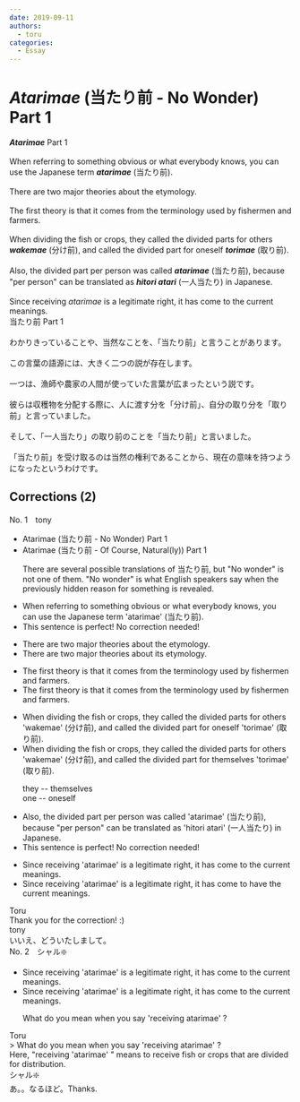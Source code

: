 ```yaml
---
date: 2019-09-11
authors:
  - toru
categories:
  - Essay
---
```


<h1 id="subject_show"><strong><em>Atarimae</strong></em> (当たり前 - No Wonder) Part 1</h1>
<div class="date" hidden>Sep 11, 2019 17:38</div>
<div id="post"><div id="body_show_ori">
<strong><em>Atarimae</strong></em> Part 1<br/><br/>When referring to something obvious or what everybody knows, you can use the Japanese term <strong><em>atarimae</em></strong> (当たり前).<br/><br/>There are two major theories about the etymology.<br/><br/>The first theory is that it comes from the terminology used by fishermen and farmers.<br/><br/>When dividing the fish or crops, they called the divided parts for others <strong><em>wakemae</em></strong> (分け前), and called the divided part for oneself <strong><em>torimae</em></strong> (取り前).<br/><br/>Also, the divided part per person was called <strong><em>atarimae</em></strong> (当たり前), because "per person" can be translated as <strong><em>hitori atari</em></strong> (一人当たり) in Japanese.<br/><br/>Since receiving <em>atarimae</em> is a legitimate right, it has come to the current meanings.
</div></div>

<!-- more -->

<div id="post_ja"><div id="body_show_mo">
当たり前 Part 1<br/><br/>わかりきっていることや、当然なことを、「当たり前」と言うことがあります。<br/><br/>この言葉の語源には、大きく二つの説が存在します。<br/><br/>一つは、漁師や農家の人間が使っていた言葉が広まったという説です。<br/><br/>彼らは収穫物を分配する際に、人に渡す分を「分け前」、自分の取り分を「取り前」と言っていました。<br/><br/>そして、「一人当たり」の取り前のことを「当たり前」と言いました。<br/><br/>「当たり前」を受け取るのは当然の権利であることから、現在の意味を持つようになったというわけです。
</div></div>

## Corrections (2)
<div id="block"><div class="first_name"> No. 1　<span class="just_name">tony</span></div><div id="block2">
<ul class="correction_field">
<li class="incorrect">Atarimae (当たり前 - No Wonder) Part 1</li>
<li class="corrected correct">
Atarimae (当たり前 - <span class="f_red">Of Course, Natural(ly)</span>) Part 1
<p class="correction_comment">There are several possible translations of 当たり前, but "No wonder" is not one of them. "No wonder" is what English speakers say when the previously hidden reason for something is revealed.</p>
</li>
</ul>
<ul class="correction_field">
<li class="incorrect">When referring to something obvious or what everybody knows, you can use the Japanese term 'atarimae' (当たり前).</li>
<li class="corrected perfect">This sentence is perfect! No correction needed!</li>
</ul>
<ul class="correction_field">
<li class="incorrect">There are two major theories about the etymology.</li>
<li class="corrected correct">
There are two major theories about <span class="f_red">its</span> etymology.
</li>
</ul>
<ul class="correction_field">
<li class="incorrect">The first theory is that it comes from the terminology used by fishermen and farmers.</li>
<li class="corrected correct">
The first theory is that it comes from <span class="sline"><span class="f_red">the</span></span> terminology used by fishermen and farmers.
</li>
</ul>
<ul class="correction_field">
<li class="incorrect">When dividing the fish or crops, they called the divided parts for others 'wakemae' (分け前), and called the divided part for oneself 'torimae' (取り前).</li>
<li class="corrected correct">
When dividing the fish or crops, they called the divided parts for others 'wakemae' (分け前), and called the divided part for <span class="f_red">themselves</span> 'torimae' (取り前).
<p class="correction_comment">they -- themselves<br/>one -- oneself</p>
</li>
</ul>
<ul class="correction_field">
<li class="incorrect">Also, the divided part per person was called 'atarimae' (当たり前), because "per person" can be translated as 'hitori atari' (一人当たり) in Japanese.</li>
<li class="corrected perfect">This sentence is perfect! No correction needed!</li>
</ul>
<ul class="correction_field">
<li class="incorrect">Since receiving 'atarimae' is a legitimate right, it has come to the current meanings.</li>
<li class="corrected correct">
Since receiving 'atarimae' is a legitimate right, it has come to <span class="f_red">have</span> the current meanings.
</li>
</ul>
</div><div class="name"><span class="just_name">Toru</span><br>
Thank you for the correction! :)
</div>
<div class="name"><span class="just_name">tony</span><br>
いいえ、どういたしまして。
</div>
</div>
<div id="block"><div class="first_name"> No. 2　<span class="just_name">シャル❇️</span></div><div id="block2">
<ul class="correction_field">
<li class="incorrect">Since receiving 'atarimae' is a legitimate right, it has come to the current meanings.</li>
<li class="corrected correct">
Since receiving 'atarimae' is a legitimate right, it has come to the current meanings.
<p class="correction_comment">What do you mean when you say 'receiving atarimae' ?</p>
</li>
</ul>
</div><div class="name"><span class="just_name">Toru</span><br>
&gt; What do you mean when you say 'receiving atarimae' ?<br/>Here, "receiving 'atarimae' " means to receive fish or crops that are divided for distribution.
</div>
<div class="name"><span class="just_name">シャル❇️</span><br>
あ。。なるほど。Thanks.
</div>
</div>
